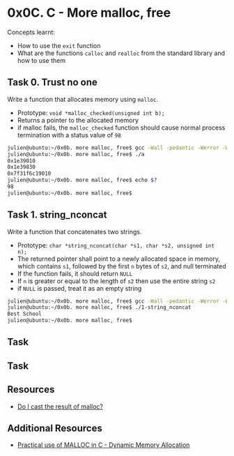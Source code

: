 # 0x0C. C - More malloc, free
Concepts learnt:
- How to use the `exit` function
- What are the functions `calloc` and `realloc` from the standard library and how to use them

## Task 0. Trust no one
Write a function that allocates memory using `malloc`.

- Prototype: `void *malloc_checked(unsigned int b);`
- Returns a pointer to the allocated memory
- if malloc fails, the `malloc_checked` function should cause normal process termination with a status value of `98`
```bash
julien@ubuntu:~/0x0b. more malloc, free$ gcc -Wall -pedantic -Werror -Wextra -std=gnu89 0-main.c 0-malloc_checked.c -o a
julien@ubuntu:~/0x0b. more malloc, free$ ./a 
0x1e39010
0x1e39830
0x7f31f6c19010
julien@ubuntu:~/0x0b. more malloc, free$ echo $?
98
julien@ubuntu:~/0x0b. more malloc, free$ 
```
## Task 1. string_nconcat
Write a function that concatenates two strings.
- Prototype: `char *string_nconcat(char *s1, char *s2, unsigned int n);`
- The returned pointer shall point to a newly allocated space in memory, which contains `s1`, followed by the first `n` bytes of `s2`, and null terminated
- If the function fails, it should return `NULL`
- If `n` is greater or equal to the length of `s2` then use the entire string `s2`
- if `NULL` is passed, treat it as an empty string
```bash
julien@ubuntu:~/0x0b. more malloc, free$ gcc -Wall -pedantic -Werror -Wextra -std=gnu89 1-main.c 1-string_nconcat.c -o 1-string_nconcat
julien@ubuntu:~/0x0b. more malloc, free$ ./1-string_nconcat
Best School
julien@ubuntu:~/0x0b. more malloc, free$ 
```
## Task 
## Task 
## Resources
- [Do I cast the result of malloc?](https://stackoverflow.com/questions/605845/should-i-cast-the-result-of-malloc-in-c)
## Additional Resources
- [Practical use of MALLOC in C - Dynamic Memory Allocation](https://www.youtube.com/watch?v=OUdpPq07yPU)